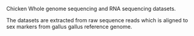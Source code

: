 Chicken Whole genome sequencing and RNA sequencing datasets.

The datasets are extracted from raw sequence reads which is aligned to sex markers from gallus gallus reference genome.
